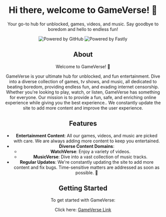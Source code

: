 <div align="center">

# Hi there, welcome to GameVerse! 🎉

Your go-to hub for unblocked, games, videos, and music. Say goodbye to boredom and hello to endless fun!

![Powered by GitHub](https://img.shields.io/badge/powered%20by-GitHub-black?style=for-the-badge&logo=github&logoColor=white)
![Powered by Fastly](https://img.shields.io/badge/powered%20by-Fastly-black?style=for-the-badge&logo=fastly&logoColor=white)

## About 
Welcome to GameVerse! 🌟

GameVerse is your ultimate hub for unblocked, and fun entertainment. Dive into a diverse collection of games, tv shows, and music, all dedicated to beating boredom, providing endless fun, and evading internet censorship. Whether you're looking to play, watch, or listen, GameVerse has something for everyone. Our mission is to provide a fun, safe, and enriching online experience while giving you the best experience.. We constantly update the site to add more content and improve the user experience.

## Features
- **Entertainment Content**: All our games, videos, and music are picked with care. We are always adding more content to keep you entertained.
- **Diverse Content Domains**:
  - **WatchVerse**: Enjoy a variety of videos.
  - **MusicVerse**: Dive into a vast collection of music tracks.
- **Regular Updates**: We're constantly updating the site to add more content and fix bugs. Time-sensitive matters are addressed as soon as possible. 🔄

## Getting Started
To get started with GameVerse:

Click here: [GameVerse Link](https://gameverse.global.ssl.fastly.net)


</div>

